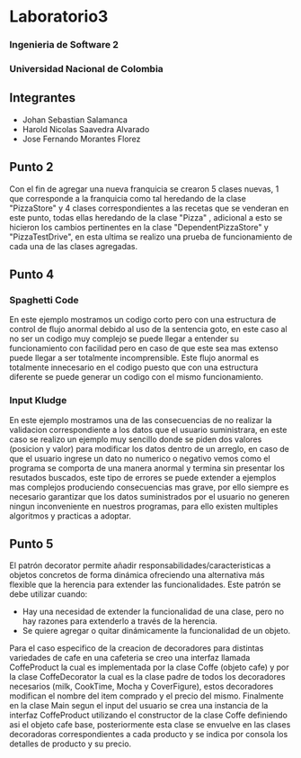 # Laboratorio3
### Ingenieria de Software 2
### Universidad Nacional de Colombia

## Integrantes
* Johan Sebastian Salamanca
* Harold Nicolas Saavedra Alvarado
* Jose Fernando Morantes Florez

## Punto 2
Con el fin de agregar una nueva franquicia se crearon 5 clases nuevas, 1 que corresponde a la franquicia como tal heredando de la clase "PizzaStore" y 4 clases correspondientes a las recetas que se venderan en este punto, todas ellas heredando de la clase "Pizza" , adicional a esto se hicieron los cambios pertinentes en la clase "DependentPizzaStore" y "PizzaTestDrive", en esta ultima se realizo una prueba de funcionamiento de cada una de las clases agregadas.

## Punto 4
### Spaghetti Code
En este ejemplo mostramos un codigo corto pero con una estructura de control de flujo anormal debido al uso de la sentencia goto, en este caso al no ser un codigo muy complejo se puede llegar a entender su funcionamiento con facilidad pero en caso de que este sea mas extenso puede llegar a ser totalmente incomprensible. Este flujo anormal es totalmente innecesario en el codigo puesto que con una estructura diferente se puede generar un codigo con el mismo funcionamiento.

### Input Kludge
En este ejemplo mostramos una de las consecuencias de no realizar la validacion correspondiente a los datos que el usuario suministrara, en este caso se realizo un ejemplo muy sencillo donde se piden dos valores (posicion y valor) para modificar los datos dentro de un arreglo, en caso de que el usuario ingrese un dato no numerico o negativo vemos como el programa se comporta de una manera anormal y termina sin presentar los resutados buscados, este tipo de errores se puede extender a ejemplos mas complejos produciendo consecuencias mas grave, por ello siempre es necesario garantizar que los datos suministrados por el usuario no generen ningun inconveniente en nuestros programas, para ello existen multiples algoritmos y practicas a adoptar.

## Punto 5
El patrón decorator permite añadir responsabilidades/caracteristicas a objetos concretos de forma dinámica ofreciendo una alternativa más flexible que la herencia para extender las funcionalidades.
Este patrón se debe utilizar cuando:
* Hay una necesidad de extender la funcionalidad de una clase, pero no hay razones para extenderlo a través de la herencia.
* Se quiere agregar o quitar dinámicamente la funcionalidad de un objeto.

Para el caso especifico de la creacion de decoradores para distintas variedades de cafe en una cafeteria se creo una interfaz llamada CoffeProduct la cual es implementada por la clase Coffe (objeto cafe) y por la clase CoffeDecorator la cual es la clase padre de todos los decoradores necesarios (milk, CookTime, Mocha y CoverFigure), estos decoradores modifican el nombre del item comprado y el precio del mismo. Finalmente en la clase Main segun el input del usuario se crea una instancia de la interfaz CoffeProduct utilizando el constructor de la clase Coffe definiendo asi el objeto cafe base, posteriormente esta clase se envuelve en las clases decoradoras correspondientes a cada producto y se indica por consola los detalles de producto y su precio.

